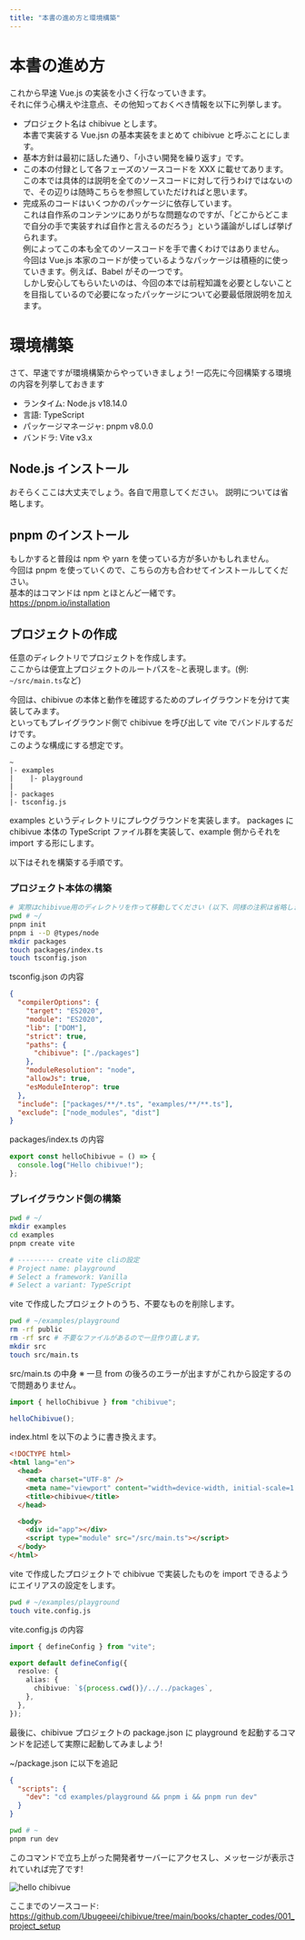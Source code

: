 ```yaml
---
title: "本書の進め方と環境構築"
---
```


# 本書の進め方

これから早速 Vue.js の実装を小さく行なっていきます。  
それに伴う心構えや注意点、その他知っておくべき情報を以下に列挙します。

- プロジェクト名は chibivue とします。  
  本書で実装する Vue.jsn の基本実装をまとめて chibivue と呼ぶことにします。
- 基本方針は最初に話した通り、「小さい開発を繰り返す」です。
- この本の付録として各フェーズのソースコードを XXX に載せてあります。  
  この本では具体的は説明を全てのソースコードに対して行うわけではないので、その辺りは随時こちらを参照していただければと思います。
- 完成系のコードはいくつかのパッケージに依存しています。  
  これは自作系のコンテンツにありがちな問題なのですが、「どこからどこまで自分の手で実装すれば自作と言えるのだろう」という議論がしばしば挙げられます。  
  例によってこの本も全てのソースコードを手で書くわけではありません。  
  今回は Vue.js 本家のコードが使っているようなパッケージは積極的に使っていきます。例えば、Babel がその一つです。  
  しかし安心してもらいたいのは、今回の本では前程知識を必要としないことを目指しているので必要になったパッケージについて必要最低限説明を加えます。

# 環境構築

さて、早速ですが環境構築からやっていきましょう!
一応先に今回構築する環境の内容を列挙しておきます

- ランタイム: Node.js v18.14.0
- 言語: TypeScript
- パッケージマネージャ: pnpm v8.0.0
- バンドラ: Vite v3.x

## Node.js インストール

おそらくここは大丈夫でしょう。各自で用意してください。
説明については省略します。

## pnpm のインストール

もしかすると普段は npm や yarn を使っている方が多いかもしれません。  
今回は pnpm を使っていくので、こちらの方も合わせてインストールしてください。  
基本的はコマンドは npm とほとんど一緒です。  
https://pnpm.io/installation

## プロジェクトの作成

任意のディレクトリでプロジェクトを作成します。  
ここからは便宜上プロジェクトのルートパスを`~`と表現します。(例: `~/src/main.ts`など)

今回は、chibivue の本体と動作を確認するためのプレイグラウンドを分けて実装してみます。  
といってもプレイグラウンド側で chibivue を呼び出して vite でバンドルするだけです。  
このような構成にする想定です。

```
~
|- examples
|    |- playground
|
|- packages
|- tsconfig.js
```

examples というディレクトリにプレウグラウンドを実装します。
packages に chibivue 本体の TypeScript ファイル群を実装して、example 側からそれを import する形にします。

以下はそれを構築する手順です。

### プロジェクト本体の構築

```sh
# 実際はchibivue用のディレクトリを作って移動してください (以下、同様の注釈は省略します。)
pwd # ~/
pnpm init
pnpm i --D @types/node
mkdir packages
touch packages/index.ts
touch tsconfig.json
```

tsconfig.json の内容

```json
{
  "compilerOptions": {
    "target": "ES2020",
    "module": "ES2020",
    "lib": ["DOM"],
    "strict": true,
    "paths": {
      "chibivue": ["./packages"]
    },
    "moduleResolution": "node",
    "allowJs": true,
    "esModuleInterop": true
  },
  "include": ["packages/**/*.ts", "examples/**/**.ts"],
  "exclude": ["node_modules", "dist"]
}
```

packages/index.ts の内容

```ts
export const helloChibivue = () => {
  console.log("Hello chibivue!");
};
```

### プレイグラウンド側の構築

```sh
pwd # ~/
mkdir examples
cd examples
pnpm create vite

# --------- create vite cliの設定
# Project name: playground
# Select a framework: Vanilla
# Select a variant: TypeScript
```

vite で作成したプロジェクトのうち、不要なものを削除します。

```sh
pwd # ~/examples/playground
rm -rf public
rm -rf src # 不要なファイルがあるので一旦作り直します。
mkdir src
touch src/main.ts
```

src/main.ts の中身
※ 一旦 from の後ろのエラーが出ますがこれから設定するので問題ありません。

```ts
import { helloChibivue } from "chibivue";

helloChibivue();
```

index.html を以下のように書き換えます。

```html
<!DOCTYPE html>
<html lang="en">
  <head>
    <meta charset="UTF-8" />
    <meta name="viewport" content="width=device-width, initial-scale=1.0" />
    <title>chibivue</title>
  </head>

  <body>
    <div id="app"></div>
    <script type="module" src="/src/main.ts"></script>
  </body>
</html>
```

vite で作成したプロジェクトで chibivue で実装したものを import できるようにエイリアスの設定をします。

```sh
pwd # ~/examples/playground
touch vite.config.js
```

vite.config.js の内容

```ts
import { defineConfig } from "vite";

export default defineConfig({
  resolve: {
    alias: {
      chibivue: `${process.cwd()}/../../packages`,
    },
  },
});
```

最後に、chibivue プロジェクトの package.json に playground を起動するコマンドを記述して実際に起動してみましよう!

~/package.json に以下を追記

```json
{
  "scripts": {
    "dev": "cd examples/playground && pnpm i && pnpm run dev"
  }
}
```

```sh
pwd # ~
pnpm run dev
```

このコマンドで立ち上がった開発者サーバーにアクセスし、メッセージが表示されていれば完了です!

![hello chibivue](https://raw.githubusercontent.com/Ubugeeei/chibivue/main/books/images/hello_chibivue.png)

ここまでのソースコード:  
https://github.com/Ubugeeei/chibivue/tree/main/books/chapter_codes/001_project_setup
